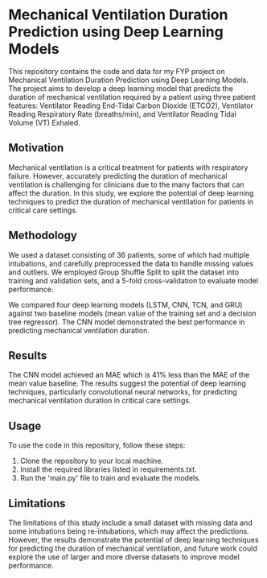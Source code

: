 # Mechanical Ventilation Duration Prediction using Deep Learning Models

This repository contains the code and data for my FYP project on Mechanical Ventilation Duration Prediction using Deep Learning Models. The project aims to develop a deep learning model that predicts the duration of mechanical ventilation required by a patient using three patient features: Ventilator Reading End-Tidal Carbon Dioxide (ETCO2), Ventilator Reading Respiratory Rate (breaths/min), and Ventilator Reading Tidal Volume (VT) Exhaled.

## Motivation

Mechanical ventilation is a critical treatment for patients with respiratory failure. However, accurately predicting the duration of mechanical ventilation is challenging for clinicians due to the many factors that can affect the duration. In this study, we explore the potential of deep learning techniques to predict the duration of mechanical ventilation for patients in critical care settings.

## Methodology

We used a dataset consisting of 36 patients, some of which had multiple intubations, and carefully preprocessed the data to handle missing values and outliers. We employed Group Shuffle Split to split the dataset into training and validation sets, and a 5-fold cross-validation to evaluate model performance.

We compared four deep learning models (LSTM, CNN, TCN, and GRU) against two baseline models (mean value of the training set and a decision tree regressor). The CNN model demonstrated the best performance in predicting mechanical ventilation duration.

## Results

The CNN model achieved an MAE which is 41% less than the MAE of the mean value baseline. The results suggest the potential of deep learning techniques, particularly convolutional neural networks, for predicting mechanical ventilation duration in critical care settings.

## Usage

To use the code in this repository, follow these steps:

1. Clone the repository to your local machine.
2. Install the required libraries listed in requirements.txt.
3. Run the 'main.py' file to train and evaluate the models.

## Limitations

The limitations of this study include a small dataset with missing data and some intubations being re-intubations, which may affect the predictions. However, the results demonstrate the potential of deep learning techniques for predicting the duration of mechanical ventilation, and future work could explore the use of larger and more diverse datasets to improve model performance.
